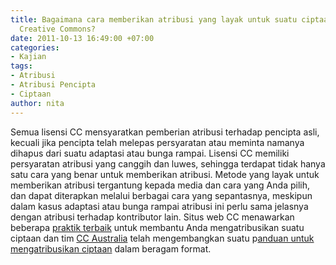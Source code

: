 ```yaml
---
title: Bagaimana cara memberikan atribusi yang layak untuk suatu ciptaan berlisensi
  Creative Commons?
date: 2011-10-13 16:49:00 +07:00
categories:
- Kajian
tags:
- Atribusi
- Atribusi Pencipta
- Ciptaan
author: nita
---
```


Semua lisensi CC mensyaratkan pemberian atribusi terhadap pencipta asli, kecuali jika pencipta telah melepas persyaratan atau meminta namanya dihapus dari suatu adaptasi atau bunga rampai. Lisensi CC memiliki persyaratan atribusi yang canggih dan luwes, sehingga terdapat tidak hanya satu cara yang benar untuk memberikan atribusi. Metode yang layak untuk memberikan atribusi tergantung kepada media dan cara yang Anda pilih, dan dapat diterapkan melalui berbagai cara yang sepantasnya, meskipun dalam kasus adaptasi atau bunga rampai atribusi ini perlu sama jelasnya dengan atribusi terhadap kontributor lain. Situs web CC menawarkan beberapa [praktik terbaik](http://wiki.creativecommons.org/Marking/Users) untuk membantu Anda mengatribusikan suatu ciptaan dan tim [CC Australia](http://www.creativecommons.org.au/) telah mengembangkan suatu p[anduan untuk mengatribusikan ciptaan](http://creativecommons.org.au/materials/attribution.pdf) dalam beragam format.